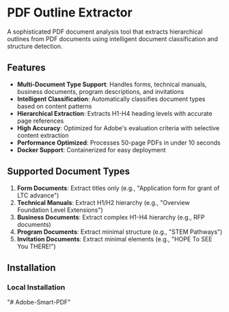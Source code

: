 # PDF Outline Extractor

A sophisticated PDF document analysis tool that extracts hierarchical outlines from PDF documents using intelligent document classification and structure detection.

## Features

- **Multi-Document Type Support**: Handles forms, technical manuals, business documents, program descriptions, and invitations
- **Intelligent Classification**: Automatically classifies document types based on content patterns
- **Hierarchical Extraction**: Extracts H1-H4 heading levels with accurate page references
- **High Accuracy**: Optimized for Adobe's evaluation criteria with selective content extraction
- **Performance Optimized**: Processes 50-page PDFs in under 10 seconds
- **Docker Support**: Containerized for easy deployment

## Supported Document Types

1. **Form Documents**: Extract titles only (e.g., "Application form for grant of LTC advance")
2. **Technical Manuals**: Extract H1/H2 hierarchy (e.g., "Overview Foundation Level Extensions")
3. **Business Documents**: Extract complex H1-H4 hierarchy (e.g., RFP documents)
4. **Program Documents**: Extract minimal structure (e.g., "STEM Pathways")
5. **Invitation Documents**: Extract minimal elements (e.g., "HOPE To SEE You THERE!")

## Installation

### Local Installation

"# Adobe-Smart-PDF" 
